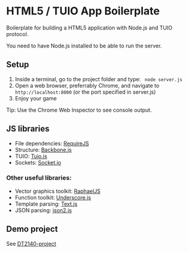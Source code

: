 # HTML5 / TUIO App Boilerplate

Boilerplate for building a HTML5 application with Node.js and TUIO protocol.

You need to have Node.js installed to be able to run the server.

## Setup

1. Inside a terminal, go to the project folder and type: ``` node server.js```
2. Open a web browser, preferrably Chrome, and navigate to ```http://localhost:8000``` (or the port specified in server.js)
3. Enjoy your game

Tip: Use the Chrome Web Inspector to see console output.

## JS libraries
* File dependencies: [RequireJS](http://www.requirejs.org)
* Structure: [Backbone.js](http://backbonejs.org/)
* TUIO: [Tuio.js](https://github.com/fe9lix/Tuio.js)
* Sockets: [Socket.io](https://github.com/learnboost/socket.io/)

### Other useful libraries:
* Vector graphics toolkit: [RaphaelJS](http://raphaeljs.com/)
* Function toolkit: [Underscore.js](http://underscorejs.org/)
* Template parsing: [Text.js](https://github.com/requirejs/text)
* JSON parsing: [json2.js](https://github.com/douglascrockford/JSON-js)


## Demo project
See [DT2140-project](https://github.com/hampusohlsson/DT2140-project)

